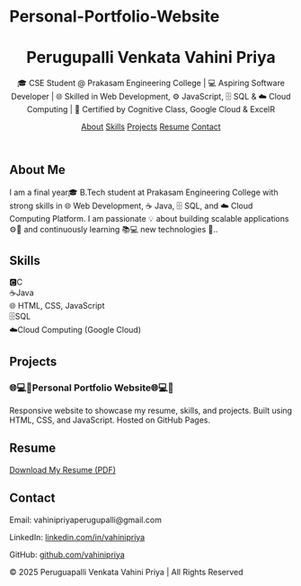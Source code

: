 # Personal-Portfolio-Website
<!DOCTYPE html>
<html lang="en">
<head>
  <meta charset="UTF-8" />
  <meta name="viewport" content="width=device-width, initial-scale=1.0" />
</head>
<body>
  <header>
    <h1>Perugupalli Venkata Vahini Priya</h1>
    <p>🎓 CSE Student @ Prakasam Engineering College | 💻 Aspiring Software Developer | 🌐 Skilled in Web Development, ⚙️ JavaScript, 🗄️ SQL & ☁️ Cloud Computing | 📜 Certified by Cognitive Class, Google Cloud & ExcelR</p>
    <nav>
      <a href="#about">About</a>
      <a href="#skills">Skills</a>
      <a href="#projects">Projects</a>
      <a href="#resume">Resume</a>
      <a href="#contact">Contact</a>
    </nav>
  </header>

  <section id="about">
    <h2>About Me</h2>
    <p>I am a final year🎓 B.Tech student at Prakasam Engineering College with strong skills in 🌐 Web Development, ☕ Java, 🗄️ SQL, and ☁️ Cloud Computing Platform. I am passionate 💡 about building scalable applications ⚙️📱 and continuously learning 📚💻 new technologies 🚀..</p>
  </section>

  <section id="skills">
    <h2>Skills</h2>
    <div class="skills">
      <div class="card">🅲C</div>
      <div class="card">☕Java</div>
      <div class="card"> 🌐 HTML, CSS, JavaScript</div>
      <div class="card">🗄️SQL</div>
      <div class="card">☁️Cloud Computing (Google Cloud)</div>
    </div>
  </section>

  <section id="projects">
    <h2>Projects</h2>
    <div class="projects">
      <div class="card">
        <h3>🌐💻🚀Personal Portfolio Website🌐💻🚀</h3>
        <p>Responsive website to showcase my resume, skills, and projects. Built using HTML, CSS, and JavaScript. Hosted on GitHub Pages.</p>
      </div>
    </div>
  </section>

  <section id="resume">
    <h2>Resume</h2>
    <p><a href="file:///C:/Users/vahin/Downloads/MS.Priyasatyam.pdf" target="_blank">Download My Resume (PDF)</a></p>
  </section>

  <section id="contact">
    <h2>Contact</h2>
    <p>Email: vahinipriyaperugupalli@gmail.com</p>
    <p>LinkedIn: <a href="#">linkedin.com/in/vahinipriya</a></p>
    <p>GitHub: <a href="#">github.com/vahinipriya</a></p>
  </section>

  <footer>
    <p>© 2025 Peruguapalli Venkata Vahini Priya | All Rights Reserved</p>
  </footer>
</body>
</html>
